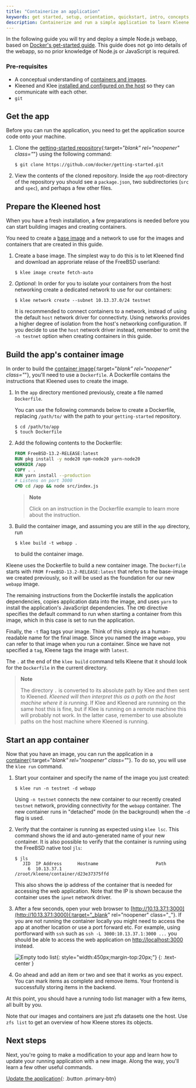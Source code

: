 ```yaml
---
title: "Containerize an application"
keywords: get started, setup, orientation, quickstart, intro, concepts, containers
description: Containerize and run a simple application to learn Kleene
---
```


In the following guide you will try and deploy a simple Node.js webapp, based on
[Docker's get-started guide](https://docs.docker.com/get-started/02_our_app/).
This guide does not go into details of the webapp, so no prior
knowledge of Node.js or JavaScript is required.

### Pre-requisites

- A conceptual understanding of [containers and images](/get-started/overview/#the-kleene-components).
- Kleened and Klee [installed and configured on the host](/install/) so they can communicate with each other.
- `git`

## Get the app

Before you can run the application, you need to get the application source code onto your machine.

1. Clone the [getting-started repository](https://github.com/docker/getting-started/tree/master){:target="_blank" rel="noopener" class="_"} using the following command:

   ```console
   $ git clone https://github.com/docker/getting-started.git
   ```

2. View the contents of the cloned repository. Inside the `app` root-directory of the repository you should see
   a `package.json`, two subdirectories (`src` and `spec`), and perhaps a few other files.

## Prepare the Kleened host

When you have a fresh installation, a few preparations is needed before you can start
building images and creating containers.

You need to create a [base image](/building/base-images/) and a network to use for the images and containers that are created in this guide.

1. Create a base image. The simplest way to do this is to let Kleened find and download an approriate relase of the FreeBSD userland:

   ```console
   $ klee image create fetch-auto
   ```

2. *Optional*: In order for you to isolate your containers from the host networking create a dedicated network to use for our containers:

   ```console
   $ klee network create --subnet 10.13.37.0/24 testnet
   ```

   It is recommended to connect containers to a network, instead of using the
   default `host` network driver for connectivty. Using networks provides
   a higher degree of isolation from the host's networking configuration.
   If you decide to use the `host` network driver instead, remember to omit the
   `-n testnet` option when creating containers in this guide.


## Build the app's container image

In order to build the [container image](/get-started/overview/#kleene-objects){:target="_blank" rel="noopener" class="_"}, you'll need to use a `Dockerfile`.
A Dockerfile contains the instructions that Kleened uses to create the image.

1. In the `app` directory mentioned previously, create a file named `Dockerfile`.

   You can use the following commands below to create a Dockerfile, replacing `/path/to/` with the path to your `getting-started` repository.

   ```console
   $ cd /path/to/app
   $ touch Dockerfile
   ```

2. Add the following contents to the Dockerfile:

   ```dockerfile
   FROM FreeBSD-13.2-RELEASE:latest
   RUN pkg install -y node20 npm-node20 yarn-node20
   WORKDIR /app
   COPY . .
   RUN yarn install --production
   # Listens on port 3000
   CMD cd /app && node src/index.js
   ```
   > **Note**
   >
   > Click on an instruction in the Dockerfile example to learn more about the instruction.

3. Build the container image, and assuming you are still in the `app` directory, run

   ```console
   $ klee build -t webapp .
   ```

   to build the container image.

Kleene uses the Dockerfile to build a new container image.
The `Dockerfile` starts with `FROM FreeBSD-13.2-RELEASE:latest` that refers to the base-image we created previously,
so it will be used as the foundation for our new `webapp` image.

The remaining instructions from the Dockerfile installs the application dependencies, copies application data into the image, and uses `yarn` to install the application's JavaScript dependencies.
The `CMD` directive specifies the default command to run when starting a container from this image, which in this case is set to run the application.

Finally, the `-t` flag tags your image. Think of this simply as a human-readable name for the final image. Since you named the image `webapp`,
you can refer to that image when you run a container. Since we have not specified a `tag`, Kleene tags the image with `latest`.

The `.` at the end of the `klee build` command tells Kleene that it should look for the `Dockerfile` in the current directory.

>**Note**
>
> The directory `.` is converted to its absolute path by Klee and then sent to Kleened.
> *Kleened will then interpret this as a path on the host machine where it is running*.
> If Klee and Kleened are runnning on the same host this is fine, but if Klee is running
> on a remote machine this will probably not work. In the latter case, remember to use absolute
> paths on the host machine where Kleened is running.

## Start an app container

Now that you have an image, you can run the application in a [container](/get-started/overview/#kleene-objects){:target="_blank" rel="noopener" class="_"}.
To do so, you will use the `klee run` command.

1. Start your container and specify the name of the image you just created:

   ```console
   $ klee run -n testnet -d webapp
   ```

   Using `-n testnet` connects the new container to our recently created `testnet` network, providing connectivity for the `webapp` container.
   The new container runs in "detached" mode (in the background) when the `-d` flag is used.

2. Verify that the container is running as expected using `klee lsc`. This command shows the id and auto-generated name of your new container.
   It is also possible to verify that the container is running using the FreeBSD native tool `jls`:
   ```
   $ jls
      JID  IP Address      Hostname                      Path
        6  10.13.37.1                                    /zroot/kleene/container/d23e37375ffd
   ```
   This also shows the ip address of the container that is needed for accessing the web application.
   Note that the IP is shown because the container uses the `ipnet` network driver.

3. After a few seconds, open your web browser to [http://10.13.37.1:3000](http://10.13.37.1:3000){:target="_blank" rel="noopener" class="_"}.
   If you are not running the container locally you might need to access the app at another location or use a port forward etc.
   For example, using portforward with `ssh` such as `ssh -L 3000:10.13.37.1:3000 ...` you should be able to access the web application
   on [http://localhost:3000](http://localhost:3000) instead.

   ![Empty todo list](images/todo-list-empty.png){: style="width:450px;margin-top:20px;"}
   {: .text-center }

4. Go ahead and add an item or two and see that it works as you expect. You can mark items as complete and remove items.
   Your frontend is successfully storing items in the backend.

At this point, you should have a running todo list manager with a few items, all built by you.

Note that our images and containers are just zfs datasets one the host. Use `zfs list` to get an overview of how Kleene
stores its objects.

## Next steps

Next, you're going to make a modification to your app and learn how to update your running application with a new image. Along the way, you'll learn a few other useful commands.

[Update the application](03_updating_app.md){: .button .primary-btn}
